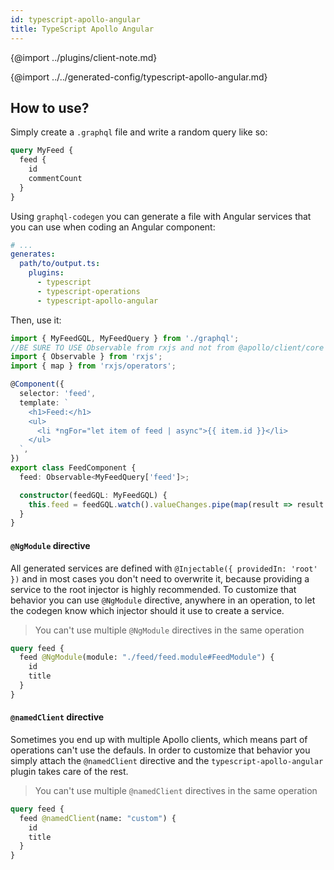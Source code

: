 ```yaml
---
id: typescript-apollo-angular
title: TypeScript Apollo Angular
---
```


{@import ../plugins/client-note.md}

{@import ../../generated-config/typescript-apollo-angular.md}

## How to use?

Simply create a `.graphql` file and write a random query like so:

```graphql
query MyFeed {
  feed {
    id
    commentCount
  }
}
```

Using `graphql-codegen` you can generate a file with Angular services that you can use when coding an Angular component:

```yaml
# ...
generates:
  path/to/output.ts:
    plugins:
      - typescript
      - typescript-operations
      - typescript-apollo-angular
```

Then, use it:

```ts
import { MyFeedGQL, MyFeedQuery } from './graphql';
//BE SURE TO USE Observable from rxjs and not from @apollo/client/core when using map
import { Observable } from 'rxjs';
import { map } from 'rxjs/operators';

@Component({
  selector: 'feed',
  template: `
    <h1>Feed:</h1>
    <ul>
      <li *ngFor="let item of feed | async">{{ item.id }}</li>
    </ul>
  `,
})
export class FeedComponent {
  feed: Observable<MyFeedQuery['feed']>;

  constructor(feedGQL: MyFeedGQL) {
    this.feed = feedGQL.watch().valueChanges.pipe(map(result => result.data.feed));
  }
}
```

#### `@NgModule` directive

All generated services are defined with `@Injectable({ providedIn: 'root' })` and in most cases you don't need to overwrite it, because providing a service to the root injector is highly recommended. To customize that behavior you can use `@NgModule` directive, anywhere in an operation, to let the codegen know which injector should it use to create a service.

> You can't use multiple `@NgModule` directives in the same operation

```graphql
query feed {
  feed @NgModule(module: "./feed/feed.module#FeedModule") {
    id
    title
  }
}
```

#### `@namedClient` directive

Sometimes you end up with multiple Apollo clients, which means part of operations can't use the defauls. In order to customize that behavior you simply attach the `@namedClient` directive and the `typescript-apollo-angular` plugin takes care of the rest.

> You can't use multiple `@namedClient` directives in the same operation

```graphql
query feed {
  feed @namedClient(name: "custom") {
    id
    title
  }
}
```

